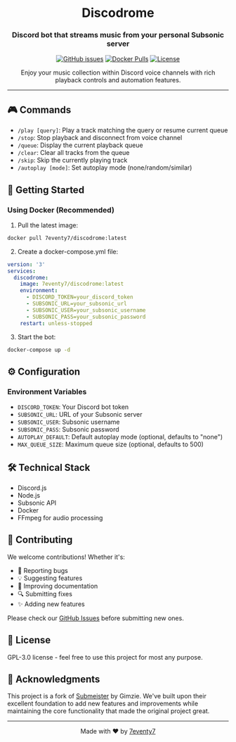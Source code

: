 <div align="center">

# Discodrome

### Discord bot that streams music from your personal Subsonic server

[![GitHub issues](https://img.shields.io/github/issues/7eventy7/discodrome.svg)](https://github.com/7eventy7/discodrome/issues)
[![Docker Pulls](https://img.shields.io/docker/pulls/7eventy7/discodrome.svg)](https://hub.docker.com/r/7eventy7/discodrome)
[![License](https://img.shields.io/github/license/7eventy7/discodrome.svg)](https://github.com/7eventy7/discodrome/blob/main/LICENSE)

Enjoy your music collection within Discord voice channels with rich playback controls and automation features.

</div>

---

## 🎮 Commands

- `/play [query]`: Play a track matching the query or resume current queue
- `/stop`: Stop playback and disconnect from voice channel
- `/queue`: Display the current playback queue
- `/clear`: Clear all tracks from the queue
- `/skip`: Skip the currently playing track
- `/autoplay [mode]`: Set autoplay mode (none/random/similar)

## 🚀 Getting Started

### Using Docker (Recommended)

1. Pull the latest image:
```bash
docker pull 7eventy7/discodrome:latest
```

2. Create a docker-compose.yml file:
```yaml
version: '3'
services:
  discodrome:
    image: 7eventy7/discodrome:latest
    environment:
      - DISCORD_TOKEN=your_discord_token
      - SUBSONIC_URL=your_subsonic_url
      - SUBSONIC_USER=your_subsonic_username
      - SUBSONIC_PASS=your_subsonic_password
    restart: unless-stopped
```

3. Start the bot:
```bash
docker-compose up -d
```

## ⚙️ Configuration

### Environment Variables
- `DISCORD_TOKEN`: Your Discord bot token
- `SUBSONIC_URL`: URL of your Subsonic server
- `SUBSONIC_USER`: Subsonic username
- `SUBSONIC_PASS`: Subsonic password
- `AUTOPLAY_DEFAULT`: Default autoplay mode (optional, defaults to "none")
- `MAX_QUEUE_SIZE`: Maximum queue size (optional, defaults to 500)

## 🛠️ Technical Stack

- Discord.js
- Node.js
- Subsonic API
- Docker
- FFmpeg for audio processing

## 👥 Contributing

We welcome contributions! Whether it's:

- 🐛 Reporting bugs
- 💡 Suggesting features
- 📝 Improving documentation
- 🔍 Submitting fixes
- ✨ Adding new features

Please check our [GitHub Issues](https://github.com/7eventy7/discodrome/issues) before submitting new ones.

## 📝 License

GPL-3.0 license - feel free to use this project for most any purpose.

## 🙏 Acknowledgments

This project is a fork of [Submeister](https://github.com/Gimzie/submeister) by Gimzie. We've built upon their excellent foundation to add new features and improvements while maintaining the core functionality that made the original project great.

---

<div align="center">

Made with ❤️ by [7eventy7](https://github.com/7eventy7)

</div>
